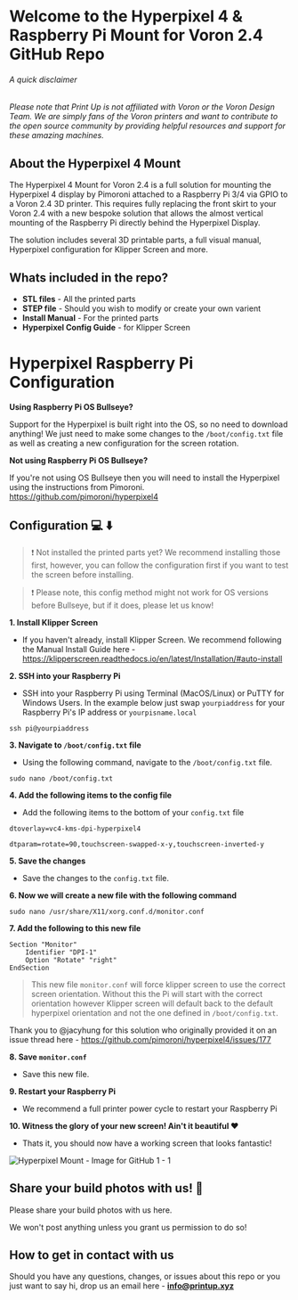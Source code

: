 # Welcome to the Hyperpixel 4 & Raspberry Pi Mount for Voron 2.4 GitHub Repo

###### A quick disclaimer
*Please note that Print Up is not affiliated with Voron or the Voron Design Team. We are simply fans of the Voron printers and want to contribute to the open source community by providing helpful resources and support for these amazing machines.*

## About the Hyperpixel 4 Mount

The Hyperpixel 4 Mount for Voron 2.4 is a full solution for mounting the Hyperpixel 4 display by Pimoroni attached to a Raspberry Pi 3/4 via GPIO to a Voron 2.4 3D printer. This requires fully replacing the front skirt to your Voron 2.4 with a new bespoke solution that allows the almost vertical mounting of the Raspberry Pi directly behind the Hyperpixel Display.

The solution includes several 3D printable parts, a full visual manual, Hyperpixel configuration for Klipper Screen and more.

## Whats included in the repo?
- **STL files** - All the printed parts
- **STEP file** - Should you wish to modify or create your own varient
- **Install Manual** - For the printed parts
- **Hyperpixel Config Guide** - for Klipper Screen

# Hyperpixel Raspberry Pi Configuration

**Using Raspberry Pi OS Bullseye?**

Support for the Hyperpixel is built right into the OS, so no need to download anything! We just need to make some changes to the `/boot/config.txt` file as well as creating a new configuration for the screen rotation. 

**Not using Raspberry Pi OS Bullseye?**

If you're not using OS Bullseye then you will need to install the Hyperpixel using the instructions from Pimoroni. https://github.com/pimoroni/hyperpixel4

## Configuration 💻 ⬇️

> ❗️ Not installed the printed parts yet? We recommend installing those first, however, you can follow the configuration first if you want to test the screen before installing. 

> ❗️ Please note, this config method might not work for OS versions before Bullseye, but if it does, please let us know!

**1. Install Klipper Screen**

- If you haven't already, install Klipper Screen. We recommend following the Manual Install Guide here - https://klipperscreen.readthedocs.io/en/latest/Installation/#auto-install

**2. SSH into your Raspberry Pi**

- SSH into your Raspberry Pi using Terminal (MacOS/Linux) or PuTTY for Windows Users. In the example below just swap `yourpiaddress` for your Raspberry Pi's IP address or `yourpisname.local`

```
ssh pi@yourpiaddress
```

**3. Navigate to `/boot/config.txt` file**

- Using the following command, navigate to the `/boot/config.txt` file. 

```
sudo nano /boot/config.txt
``` 

**4. Add the following items to the config file**

- Add the following items to the bottom of your `config.txt` file

```
dtoverlay=vc4-kms-dpi-hyperpixel4

dtparam=rotate=90,touchscreen-swapped-x-y,touchscreen-inverted-y
```
**5. Save the changes**

- Save the changes to the `config.txt` file. 

**6. Now we will create a new file with the following command**

```
sudo nano /usr/share/X11/xorg.conf.d/monitor.conf
```
**7. Add the following to this new file**
```
Section "Monitor"
    Identifier "DPI-1"
    Option "Rotate" "right"
EndSection
```
> This new file `monitor.conf` will force klipper screen to use the correct screen orientation. Without this the Pi will start with the correct orientation however Klipper screen will default back to the default hyperpixel orientation and not the one defined in `/boot/config.txt`.

Thank you to @jacyhung for this solution who originally provided it on an issue thread here - https://github.com/pimoroni/hyperpixel4/issues/177

**8. Save `monitor.conf`**

- Save this new file. 

**9. Restart your Raspberry Pi**

- We recommend a full printer power cycle to restart your Raspberry Pi

**10. Witness the glory of your new screen! Ain't it beautiful ❤️**

- Thats it, you should now have a working screen that looks fantastic! 

![Hyperpixel Mount - Image for GitHub 1  - 1](https://user-images.githubusercontent.com/58088168/210138461-019df19e-ae77-4082-b618-02178eacfe4c.jpeg)

## Share your build photos with us! 📸

Please share your build photos with us here. 

We won't post anything unless you grant us permission to do so! 

## How to get in contact with us

Should you have any questions, changes, or issues about this repo or you just want to say hi, drop us an email here - **info@printup.xyz**
